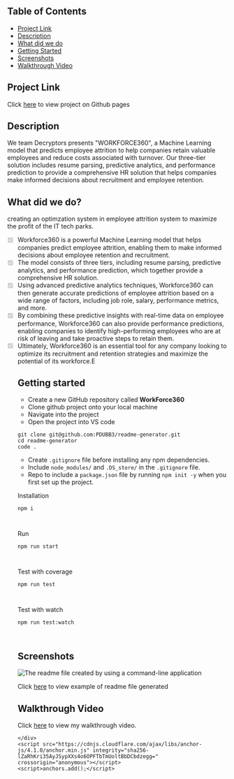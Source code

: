 
<!DOCTYPE html>
<html lang="en-US">
  <head>
    <meta charset="UTF-8">
    <meta http-equiv="X-UA-Compatible" content="IE=edge">
    <meta name="viewport" content="width=device-width, initial-scale=1">



      


<h2> Table of Contents </h2>

<ul>
  <li><a href="#project-link">Project Link</a></li>
  <li><a href="#description">Description</a></li>
  <li><a href="#what-did-we-do">What did we do</a></li>
  <li><a href="#getting-started">Getting Started</a></li>
  <li><a href="#screenshots">Screenshots</a></li>
  <li><a href="#walkthrough-video">Walkthrough Video</a></li>
</ul>

<h2 id="project-link">Project Link</h2>

<p>Click <a href="https://github.com/Ahamedthaiyub/Workfoce360">here</a> to view project on Github pages</p>

<h2 id="description">Description</h2>

<p>We team Decryptors presents 
"WORKFORCE360", a Machine Learning model that predicts employee attrition to 
help companies retain valuable employees 
and reduce costs associated with turnover. 
Our three-tier solution includes resume 
parsing, predictive analytics, and 
performance prediction to provide a 
comprehensive HR solution that helps 
companies make informed decisions 
about recruitment and employee retention.</p>

<h2 id="what-did-we-do">What did we do?</h2>

<p>creating an optimzation system in employee attrition system to maximize the profit of the IT tech parks.</p>

<ul class="task-list">
  <li class="task-list-item"><input type="checkbox" class="task-list-item-checkbox" disabled="disabled" checked="checked" />Workforce360 is a powerful Machine Learning model that helps companies predict employee attrition, enabling them to make informed decisions about employee retention and recruitment.</li>
  <li class="task-list-item"><input type="checkbox" class="task-list-item-checkbox" disabled="disabled" checked="checked" />The model consists of three tiers, including resume parsing, predictive analytics, and performance prediction, which together provide a comprehensive HR solution.</li>
  <li class="task-list-item"><input type="checkbox" class="task-list-item-checkbox" disabled="disabled" checked="checked" >Using advanced predictive analytics techniques, Workforce360 can then generate accurate predictions of employee attrition based on a wide range of factors, including job role, salary, performance metrics, and more.</li>
  <li class="task-list-item"><input type="checkbox" class="task-list-item-checkbox" disabled="disabled" checked="checked" />By combining these predictive insights with real-time data on employee performance, Workforce360 can also provide performance predictions, enabling companies to identify high-performing employees who are at risk of leaving and take proactive steps to retain them.</li>
  <li class="task-list-item"><input type="checkbox" class="task-list-item-checkbox" disabled="disabled" checked="checked" />Ultimately, Workforce360 is an essential tool for any company looking to optimize its recruitment and retention strategies and maximize the potential of its workforce.E</li>
 

<h2 id="getting-started">Getting started</h2>

<ul>
  <li>Create a new GitHub repository called <b>WorkForce360</b></li>
  <li>Clone github project onto your local machine</li>
  <li>Navigate into the project</li>
  <li>Open the project into VS code</li>
</ul>

<div class="language-plaintext highlighter-rouge"><div class="highlight"><pre class="highlight"><code>git clone git@github.com:PDUBB3/readme-generator.git
cd readme-generator
code .
</code></pre></div></div>

<ul>
  <li>Create <code class="language-plaintext highlighter-rouge">.gitignore</code> file before installing any npm dependencies.</li>
  <li>Include <code class="language-plaintext highlighter-rouge">node_modules/</code> and <code class="language-plaintext highlighter-rouge">.DS_store/</code> in the <code class="language-plaintext highlighter-rouge">.gitignore</code> file.</li>
  <li>Repo to include a <code class="language-plaintext highlighter-rouge">package.json</code> file by running <code class="language-plaintext highlighter-rouge">npm init -y</code> when you first set up the project.</li>
</ul>

<p>Installation</p>

<div class="language-plaintext highlighter-rouge"><div class="highlight"><pre class="highlight"><code>npm i

</code></pre></div></div>

<p>Run</p>

<div class="language-plaintext highlighter-rouge"><div class="highlight"><pre class="highlight"><code>npm run start

</code></pre></div></div>

<p>Test with coverage</p>

<div class="language-plaintext highlighter-rouge"><div class="highlight"><pre class="highlight"><code>npm run test

</code></pre></div></div>

<p>Test with watch</p>

<div class="language-plaintext highlighter-rouge"><div class="highlight"><pre class="highlight"><code>npm run test:watch

</code></pre></div></div>

<h2 id="screenshots">Screenshots</h2>

<p><img src="/readme-generator/img/GENERATED-README-md.png" alt="The readme file created by using a command-line application" /></p>

<p>Click <a href="./GENERATED_README.MD">here</a> to view example of readme file generated</p>

<h2 id="walkthrough-video">Walkthrough Video</h2>

<p>Click <a href="https://drive.google.com/file/d/1kGHzCdRpyUNATIAsqauTuiXvN0E6A7fK/view?usp=sharing">here</a> to view my walkthrough video.</p>


      
    </div>
    <script src="https://cdnjs.cloudflare.com/ajax/libs/anchor-js/4.1.0/anchor.min.js" integrity="sha256-lZaRhKri35AyJSypXXs4o6OPFTbTmUoltBbDCbdzegg=" crossorigin="anonymous"></script>
    <script>anchors.add();</script>
    
  </body>
</html>
